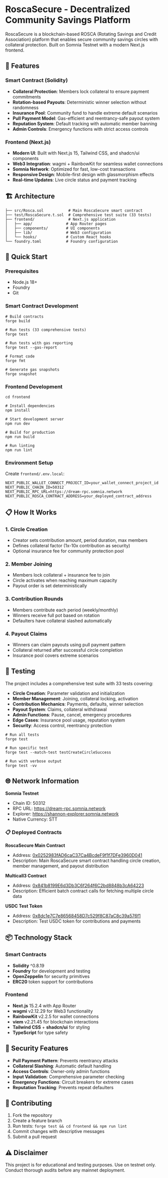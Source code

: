 # RoscaSecure - Decentralized Community Savings Platform

RoscaSecure is a blockchain-based ROSCA (Rotating Savings and Credit Association) platform that enables secure community savings circles with collateral protection. Built on Somnia Testnet with a modern Next.js frontend.

## 🌟 Features

### Smart Contract (Solidity)

- **Collateral Protection**: Members lock collateral to ensure payment commitments
- **Rotation-based Payouts**: Deterministic winner selection without randomness
- **Insurance Pool**: Community fund to handle extreme default scenarios
- **Pull Payment Model**: Gas-efficient and reentrancy-safe payout system
- **Reputation System**: Default tracking with automatic member banning
- **Admin Controls**: Emergency functions with strict access controls

### Frontend (Next.js)

- **Modern UI**: Built with Next.js 15, Tailwind CSS, and shadcn/ui components
- **Web3 Integration**: wagmi + RainbowKit for seamless wallet connections
- **Somnia Network**: Optimized for fast, low-cost transactions
- **Responsive Design**: Mobile-first design with glassmorphism effects
- **Real-time Updates**: Live circle status and payment tracking

## 🏗️ Architecture

```
├── src/Rosca.sol           # Main RoscaSecure smart contract
├── test/RoscaSecure.t.sol  # Comprehensive test suite (33 tests)
├── frontend/               # Next.js application
│   ├── app/               # App Router pages
│   ├── components/        # UI components
│   ├── lib/               # Web3 configuration
│   └── hooks/             # Custom React hooks
└── foundry.toml           # Foundry configuration
```

## 🚀 Quick Start

### Prerequisites

- Node.js 18+
- Foundry
- Git

### Smart Contract Development

```shell
# Build contracts
forge build

# Run tests (33 comprehensive tests)
forge test

# Run tests with gas reporting
forge test --gas-report

# Format code
forge fmt

# Generate gas snapshots
forge snapshot
```

### Frontend Development

```shell
cd frontend

# Install dependencies
npm install

# Start development server
npm run dev

# Build for production
npm run build

# Run linting
npm run lint
```

### Environment Setup

Create `frontend/.env.local`:

```env
NEXT_PUBLIC_WALLET_CONNECT_PROJECT_ID=your_wallet_connect_project_id
NEXT_PUBLIC_CHAIN_ID=50312
NEXT_PUBLIC_RPC_URL=https://dream-rpc.somnia.network
NEXT_PUBLIC_ROSCA_CONTRACT_ADDRESS=your_deployed_contract_address
```

## 📋 How It Works

### 1. Circle Creation
- Creator sets contribution amount, period duration, max members
- Defines collateral factor (1x-10x contribution as security)
- Optional insurance fee for community protection pool

### 2. Member Joining
- Members lock collateral + insurance fee to join
- Circle activates when reaching maximum capacity
- Payout order is set deterministically

### 3. Contribution Rounds
- Members contribute each period (weekly/monthly)
- Winners receive full pot based on rotation
- Defaulters have collateral slashed automatically

### 4. Payout Claims
- Winners can claim payouts using pull payment pattern
- Collateral returned after successful circle completion
- Insurance pool covers extreme scenarios

## 🧪 Testing

The project includes a comprehensive test suite with 33 tests covering:

- **Circle Creation**: Parameter validation and initialization
- **Member Management**: Joining, collateral locking, activation
- **Contribution Mechanics**: Payments, defaults, winner selection
- **Payout System**: Claims, collateral withdrawal
- **Admin Functions**: Pause, cancel, emergency procedures
- **Edge Cases**: Insurance pool usage, reputation system
- **Security**: Access control, reentrancy protection

```shell
# Run all tests
forge test

# Run specific test
forge test --match-test testCreateCircleSuccess

# Run with verbose output
forge test -vv
```

## 🌐 Network Information

**Somnia Testnet**
- Chain ID: 50312
- RPC URL: https://dream-rpc.somnia.network
- Explorer: https://shannon-explorer.somnia.network
- Native Currency: STT

### 📋 Deployed Contracts

**RoscaSecure Main Contract**
- Address: [0x0252983fAD6caC37Ca4BcdeF9f1f7DFe3960D041](https://shannon-explorer.somnia.network/address/0x0252983fAD6caC37Ca4BcdeF9f1f7DFe3960D041)
- Description: Main RoscaSecure smart contract handling circle creation, member management, and payout distribution

**Multicall3 Contract**
- Address: [0x841b8199E6d3Db3C6f264f6C2bd8848b3cA64223](https://shannon-explorer.somnia.network/address/0x841b8199E6d3Db3C6f264f6C2bd8848b3cA64223)
- Description: Efficient batch contract calls for fetching multiple circle data

**USDC Test Token**
- Address: [0x8dc1e7C7e86568458D7c529f8C87aC8c39a576f1](https://shannon-explorer.somnia.network/address/0x8dc1e7C7e86568458D7c529f8C87aC8c39a576f1)
- Description: Test USDC token for contributions and payments


## 📦 Technology Stack

### Smart Contracts
- **Solidity** ^0.8.19
- **Foundry** for development and testing
- **OpenZeppelin** for security primitives
- **ERC20** token support for contributions

### Frontend
- **Next.js** 15.2.4 with App Router
- **wagmi** v2.12.29 for Web3 functionality
- **RainbowKit** v2.2.5 for wallet connections
- **viem** v2.21.45 for blockchain interactions
- **Tailwind CSS** + **shadcn/ui** for styling
- **TypeScript** for type safety

## 🔐 Security Features

- **Pull Payment Pattern**: Prevents reentrancy attacks
- **Collateral Slashing**: Automatic default handling
- **Access Controls**: Owner-only admin functions
- **Input Validation**: Comprehensive parameter checking
- **Emergency Functions**: Circuit breakers for extreme cases
- **Reputation Tracking**: Prevents repeat defaulters

## 🤝 Contributing

1. Fork the repository
2. Create a feature branch
3. Run tests: `forge test && cd frontend && npm run lint`
4. Commit changes with descriptive messages
5. Submit a pull request

## ⚠️ Disclaimer

This project is for educational and testing purposes. Use on testnet only. Conduct thorough audits before any mainnet deployment.
